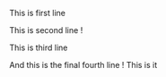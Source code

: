 This is first line

This is second line !

This is third line

And this is the final fourth line ! This is it 
